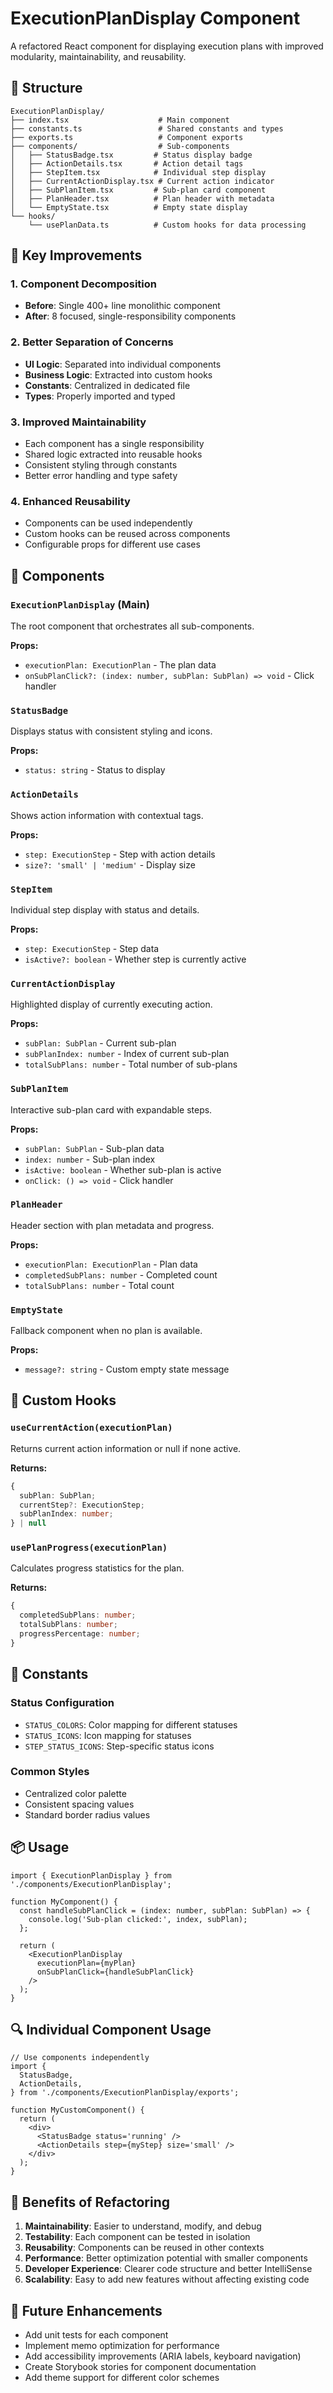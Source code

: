 # ExecutionPlanDisplay Component

A refactored React component for displaying execution plans with
improved modularity, maintainability, and reusability.

## 📁 Structure

```
ExecutionPlanDisplay/
├── index.tsx                    # Main component
├── constants.ts                 # Shared constants and types
├── exports.ts                   # Component exports
├── components/                  # Sub-components
│   ├── StatusBadge.tsx         # Status display badge
│   ├── ActionDetails.tsx       # Action detail tags
│   ├── StepItem.tsx            # Individual step display
│   ├── CurrentActionDisplay.tsx # Current action indicator
│   ├── SubPlanItem.tsx         # Sub-plan card component
│   ├── PlanHeader.tsx          # Plan header with metadata
│   └── EmptyState.tsx          # Empty state display
└── hooks/
    └── usePlanData.ts          # Custom hooks for data processing
```

## 🔧 Key Improvements

### 1. **Component Decomposition**

- **Before**: Single 400+ line monolithic component
- **After**: 8 focused, single-responsibility components

### 2. **Better Separation of Concerns**

- **UI Logic**: Separated into individual components
- **Business Logic**: Extracted into custom hooks
- **Constants**: Centralized in dedicated file
- **Types**: Properly imported and typed

### 3. **Improved Maintainability**

- Each component has a single responsibility
- Shared logic extracted into reusable hooks
- Consistent styling through constants
- Better error handling and type safety

### 4. **Enhanced Reusability**

- Components can be used independently
- Custom hooks can be reused across components
- Configurable props for different use cases

## 🧩 Components

### `ExecutionPlanDisplay` (Main)

The root component that orchestrates all sub-components.

**Props:**

- `executionPlan: ExecutionPlan` - The plan data
- `onSubPlanClick?: (index: number, subPlan: SubPlan) => void` - Click handler

### `StatusBadge`

Displays status with consistent styling and icons.

**Props:**

- `status: string` - Status to display

### `ActionDetails`

Shows action information with contextual tags.

**Props:**

- `step: ExecutionStep` - Step with action details
- `size?: 'small' | 'medium'` - Display size

### `StepItem`

Individual step display with status and details.

**Props:**

- `step: ExecutionStep` - Step data
- `isActive?: boolean` - Whether step is currently active

### `CurrentActionDisplay`

Highlighted display of currently executing action.

**Props:**

- `subPlan: SubPlan` - Current sub-plan
- `subPlanIndex: number` - Index of current sub-plan
- `totalSubPlans: number` - Total number of sub-plans

### `SubPlanItem`

Interactive sub-plan card with expandable steps.

**Props:**

- `subPlan: SubPlan` - Sub-plan data
- `index: number` - Sub-plan index
- `isActive: boolean` - Whether sub-plan is active
- `onClick: () => void` - Click handler

### `PlanHeader`

Header section with plan metadata and progress.

**Props:**

- `executionPlan: ExecutionPlan` - Plan data
- `completedSubPlans: number` - Completed count
- `totalSubPlans: number` - Total count

### `EmptyState`

Fallback component when no plan is available.

**Props:**

- `message?: string` - Custom empty state message

## 🎣 Custom Hooks

### `useCurrentAction(executionPlan)`

Returns current action information or null if none active.

**Returns:**

```typescript
{
  subPlan: SubPlan;
  currentStep?: ExecutionStep;
  subPlanIndex: number;
} | null
```

### `usePlanProgress(executionPlan)`

Calculates progress statistics for the plan.

**Returns:**

```typescript
{
  completedSubPlans: number;
  totalSubPlans: number;
  progressPercentage: number;
}
```

## 🎨 Constants

### Status Configuration

- `STATUS_COLORS`: Color mapping for different statuses
- `STATUS_ICONS`: Icon mapping for statuses
- `STEP_STATUS_ICONS`: Step-specific status icons

### Common Styles

- Centralized color palette
- Consistent spacing values
- Standard border radius values

## 📦 Usage

```tsx
import { ExecutionPlanDisplay } from './components/ExecutionPlanDisplay';

function MyComponent() {
  const handleSubPlanClick = (index: number, subPlan: SubPlan) => {
    console.log('Sub-plan clicked:', index, subPlan);
  };

  return (
    <ExecutionPlanDisplay
      executionPlan={myPlan}
      onSubPlanClick={handleSubPlanClick}
    />
  );
}
```

## 🔍 Individual Component Usage

```tsx
// Use components independently
import {
  StatusBadge,
  ActionDetails,
} from './components/ExecutionPlanDisplay/exports';

function MyCustomComponent() {
  return (
    <div>
      <StatusBadge status='running' />
      <ActionDetails step={myStep} size='small' />
    </div>
  );
}
```

## 🎯 Benefits of Refactoring

1. **Maintainability**: Easier to understand, modify, and debug
2. **Testability**: Each component can be tested in isolation
3. **Reusability**: Components can be reused in other contexts
4. **Performance**: Better optimization potential with smaller components
5. **Developer Experience**: Clearer code structure and better IntelliSense
6. **Scalability**: Easy to add new features without affecting existing code

## 🚀 Future Enhancements

- Add unit tests for each component
- Implement memo optimization for performance
- Add accessibility improvements (ARIA labels, keyboard navigation)
- Create Storybook stories for component documentation
- Add theme support for different color schemes
